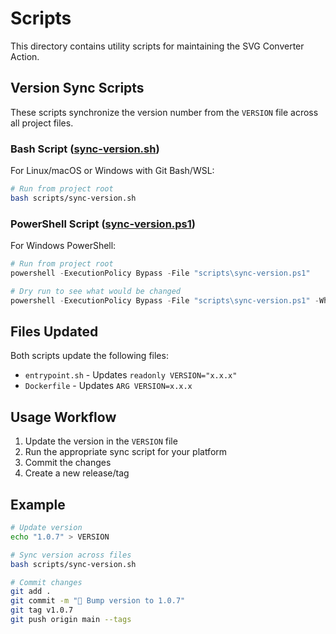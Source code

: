 # Scripts

This directory contains utility scripts for maintaining the SVG Converter Action.

## Version Sync Scripts

These scripts synchronize the version number from the `VERSION` file across all project files.

### Bash Script ([sync-version.sh](sync-version.sh))

For Linux/macOS or Windows with Git Bash/WSL:

```bash
# Run from project root
bash scripts/sync-version.sh
```

### PowerShell Script ([sync-version.ps1](sync-version.ps1))

For Windows PowerShell:

```powershell
# Run from project root
powershell -ExecutionPolicy Bypass -File "scripts\sync-version.ps1"

# Dry run to see what would be changed
powershell -ExecutionPolicy Bypass -File "scripts\sync-version.ps1" -WhatIf
```

## Files Updated

Both scripts update the following files:

- `entrypoint.sh` - Updates `readonly VERSION="x.x.x"`
- `Dockerfile` - Updates `ARG VERSION=x.x.x`

## Usage Workflow

1. Update the version in the `VERSION` file
2. Run the appropriate sync script for your platform
3. Commit the changes
4. Create a new release/tag

## Example

```bash
# Update version
echo "1.0.7" > VERSION

# Sync version across files
bash scripts/sync-version.sh

# Commit changes
git add .
git commit -m "🔖 Bump version to 1.0.7"
git tag v1.0.7
git push origin main --tags
```
